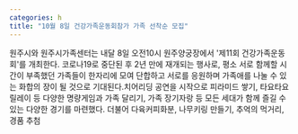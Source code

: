 ```yaml
---
categories: h
title: "10월 8일 건강가족운동회참가 가족 선착순 모집"
---
```

원주시와 원주시가족센터는 내달 8일 오전10시 원주양궁장에서 &#39;제11회 건강가족운동회&#39;를 개최한다. 코로나19로 중단된 후 2년 만에 재개되는 행사로, 평소 서로 함께할 시간이 부족했던 가족들이 한자리에 모여 단합하고 서로를 응원하며 가족애를 나눌 수 있는 화합의 장이 될 것으로 기대된다.치어리딩 공연을 시작으로 피라미드 쌓기, 타요타요 릴레이 등 다양한 명량게임과 가족 달리기, 가족 장기자랑 등 모든 세대가 함께 즐길 수 있는 다양한 경기를 마련했다. 더불어 다육커피화분, 나무키링 만들기, 추억의 먹거리, 경품 추첨